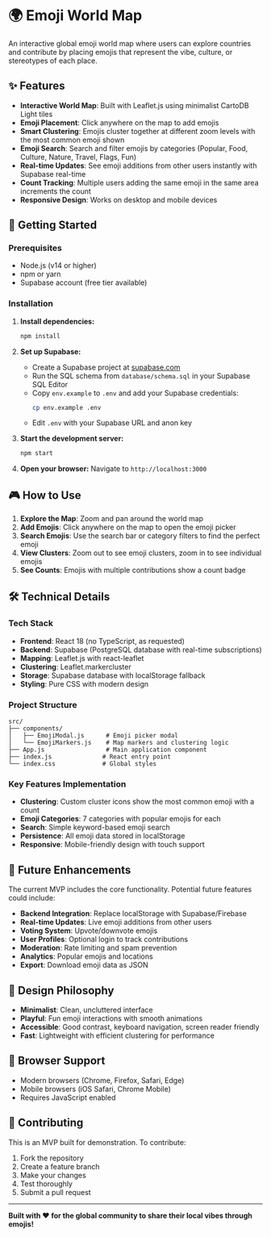 # 🌍 Emoji World Map

An interactive global emoji world map where users can explore countries and contribute by placing emojis that represent the vibe, culture, or stereotypes of each place.

## ✨ Features

- **Interactive World Map**: Built with Leaflet.js using minimalist CartoDB Light tiles
- **Emoji Placement**: Click anywhere on the map to add emojis
- **Smart Clustering**: Emojis cluster together at different zoom levels with the most common emoji shown
- **Emoji Search**: Search and filter emojis by categories (Popular, Food, Culture, Nature, Travel, Flags, Fun)
- **Real-time Updates**: See emoji additions from other users instantly with Supabase real-time
- **Count Tracking**: Multiple users adding the same emoji in the same area increments the count
- **Responsive Design**: Works on desktop and mobile devices

## 🚀 Getting Started

### Prerequisites

- Node.js (v14 or higher)
- npm or yarn
- Supabase account (free tier available)

### Installation

1. **Install dependencies:**

   ```bash
   npm install
   ```

2. **Set up Supabase:**

   - Create a Supabase project at [supabase.com](https://supabase.com)
   - Run the SQL schema from `database/schema.sql` in your Supabase SQL Editor
   - Copy `env.example` to `.env` and add your Supabase credentials:
     ```bash
     cp env.example .env
     ```
   - Edit `.env` with your Supabase URL and anon key

3. **Start the development server:**

   ```bash
   npm start
   ```

4. **Open your browser:**
   Navigate to `http://localhost:3000`

## 🎮 How to Use

1. **Explore the Map**: Zoom and pan around the world map
2. **Add Emojis**: Click anywhere on the map to open the emoji picker
3. **Search Emojis**: Use the search bar or category filters to find the perfect emoji
4. **View Clusters**: Zoom out to see emoji clusters, zoom in to see individual emojis
5. **See Counts**: Emojis with multiple contributions show a count badge

## 🛠️ Technical Details

### Tech Stack

- **Frontend**: React 18 (no TypeScript, as requested)
- **Backend**: Supabase (PostgreSQL database with real-time subscriptions)
- **Mapping**: Leaflet.js with react-leaflet
- **Clustering**: Leaflet.markercluster
- **Storage**: Supabase database with localStorage fallback
- **Styling**: Pure CSS with modern design

### Project Structure

```
src/
├── components/
│   ├── EmojiModal.js      # Emoji picker modal
│   └── EmojiMarkers.js    # Map markers and clustering logic
├── App.js                 # Main application component
├── index.js              # React entry point
└── index.css             # Global styles
```

### Key Features Implementation

- **Clustering**: Custom cluster icons show the most common emoji with a count
- **Emoji Categories**: 7 categories with popular emojis for each
- **Search**: Simple keyword-based emoji search
- **Persistence**: All emoji data stored in localStorage
- **Responsive**: Mobile-friendly design with touch support

## 🔮 Future Enhancements

The current MVP includes the core functionality. Potential future features could include:

- **Backend Integration**: Replace localStorage with Supabase/Firebase
- **Real-time Updates**: Live emoji additions from other users
- **Voting System**: Upvote/downvote emojis
- **User Profiles**: Optional login to track contributions
- **Moderation**: Rate limiting and spam prevention
- **Analytics**: Popular emojis and locations
- **Export**: Download emoji data as JSON

## 🎨 Design Philosophy

- **Minimalist**: Clean, uncluttered interface
- **Playful**: Fun emoji interactions with smooth animations
- **Accessible**: Good contrast, keyboard navigation, screen reader friendly
- **Fast**: Lightweight with efficient clustering for performance

## 📱 Browser Support

- Modern browsers (Chrome, Firefox, Safari, Edge)
- Mobile browsers (iOS Safari, Chrome Mobile)
- Requires JavaScript enabled

## 🤝 Contributing

This is an MVP built for demonstration. To contribute:

1. Fork the repository
2. Create a feature branch
3. Make your changes
4. Test thoroughly
5. Submit a pull request

---

**Built with ❤️ for the global community to share their local vibes through emojis!**
